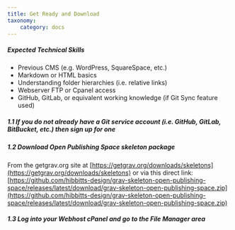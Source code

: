 ```yaml
---
title: Get Ready and Download
taxonomy:
    category: docs
---
```


##### Expected Technical Skills

* Previous CMS (e.g. WordPress, SquareSpace, etc.)
* Markdown or HTML basics
* Understanding folder hierarchies (i.e. relative links)
* Webserver FTP or Cpanel access
* GitHub, GitLab, or equivalent working knowledge (if Git Sync feature used)

##### 1.1 If you do not already have a Git service account (i.e. GitHub, GitLab, BitBucket, etc.) then sign up for one

##### 1.2 Download Open Publishing Space skeleton package

From the getgrav.org site at [https://getgrav.org/downloads/skeletons](https://getgrav.org/downloads/skeletons) or via this direct link: [https://github.com/hibbitts-design/grav-skeleton-open-publishing-space/releases/latest/download/grav-skeleton-open-publishing-space.zip](https://github.com/hibbitts-design/grav-skeleton-open-publishing-space/releases/latest/download/grav-skeleton-open-publishing-space.zip)

##### 1.3 Log into your Webhost cPanel and go to the File Manager area
